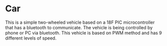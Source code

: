 # Car

This is a simple two-wheeled vehicle based on a 18F PIC microcontroller that has a bluetooth to communicate. The vehicle is being controlled by phone or PC via bluetooth.
This vehicle is based on PWM method and has 9 different levels of speed.
